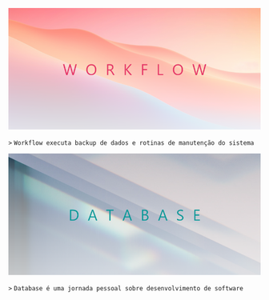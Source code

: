 [![Workflow](/Workflow.png)](https://github.com/2uj1m28ohz/Workflow)

`>` `Workflow executa backup de dados e rotinas de manutenção do sistema`

[![Database](/Database.png)](https://github.com/2uj1m28ohz/Database)

`>` `Database é uma jornada pessoal sobre desenvolvimento de software`
